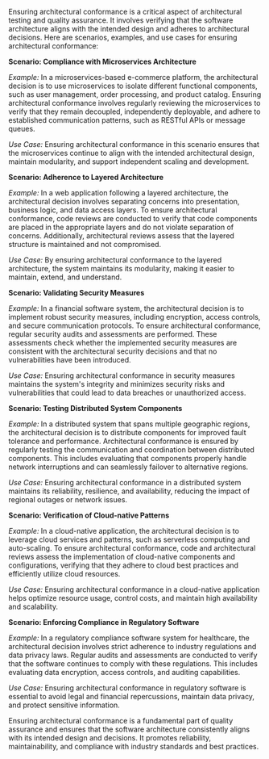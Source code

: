 Ensuring architectural conformance is a critical aspect of architectural testing and quality assurance. It involves verifying that the software architecture aligns with the intended design and adheres to architectural decisions. Here are scenarios, examples, and use cases for ensuring architectural conformance:

**Scenario: Compliance with Microservices Architecture**

_Example:_ In a microservices-based e-commerce platform, the architectural decision is to use microservices to isolate different functional components, such as user management, order processing, and product catalog. Ensuring architectural conformance involves regularly reviewing the microservices to verify that they remain decoupled, independently deployable, and adhere to established communication patterns, such as RESTful APIs or message queues.

_Use Case:_ Ensuring architectural conformance in this scenario ensures that the microservices continue to align with the intended architectural design, maintain modularity, and support independent scaling and development.

**Scenario: Adherence to Layered Architecture**

_Example:_ In a web application following a layered architecture, the architectural decision involves separating concerns into presentation, business logic, and data access layers. To ensure architectural conformance, code reviews are conducted to verify that code components are placed in the appropriate layers and do not violate separation of concerns. Additionally, architectural reviews assess that the layered structure is maintained and not compromised.

_Use Case:_ By ensuring architectural conformance to the layered architecture, the system maintains its modularity, making it easier to maintain, extend, and understand.

**Scenario: Validating Security Measures**

_Example:_ In a financial software system, the architectural decision is to implement robust security measures, including encryption, access controls, and secure communication protocols. To ensure architectural conformance, regular security audits and assessments are performed. These assessments check whether the implemented security measures are consistent with the architectural security decisions and that no vulnerabilities have been introduced.

_Use Case:_ Ensuring architectural conformance in security measures maintains the system's integrity and minimizes security risks and vulnerabilities that could lead to data breaches or unauthorized access.

**Scenario: Testing Distributed System Components**

_Example:_ In a distributed system that spans multiple geographic regions, the architectural decision is to distribute components for improved fault tolerance and performance. Architectural conformance is ensured by regularly testing the communication and coordination between distributed components. This includes evaluating that components properly handle network interruptions and can seamlessly failover to alternative regions.

_Use Case:_ Ensuring architectural conformance in a distributed system maintains its reliability, resilience, and availability, reducing the impact of regional outages or network issues.

**Scenario: Verification of Cloud-native Patterns**

_Example:_ In a cloud-native application, the architectural decision is to leverage cloud services and patterns, such as serverless computing and auto-scaling. To ensure architectural conformance, code and architectural reviews assess the implementation of cloud-native components and configurations, verifying that they adhere to cloud best practices and efficiently utilize cloud resources.

_Use Case:_ Ensuring architectural conformance in a cloud-native application helps optimize resource usage, control costs, and maintain high availability and scalability.

**Scenario: Enforcing Compliance in Regulatory Software**

_Example:_ In a regulatory compliance software system for healthcare, the architectural decision involves strict adherence to industry regulations and data privacy laws. Regular audits and assessments are conducted to verify that the software continues to comply with these regulations. This includes evaluating data encryption, access controls, and auditing capabilities.

_Use Case:_ Ensuring architectural conformance in regulatory software is essential to avoid legal and financial repercussions, maintain data privacy, and protect sensitive information.

Ensuring architectural conformance is a fundamental part of quality assurance and ensures that the software architecture consistently aligns with its intended design and decisions. It promotes reliability, maintainability, and compliance with industry standards and best practices.